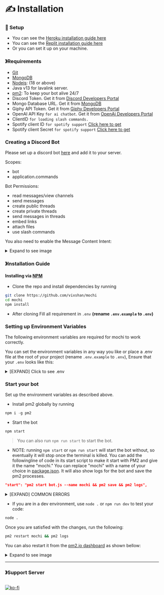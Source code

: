 # ✍ Installation

### 🚀 Setup

* You can see the [Heroku installation guide here](deploy-to-heroku.md)
* You can see the [Replit installation guide here](replit.md)
* Or you can set it up on your machine.

### <img src="https://cdn.discordapp.com/emojis/1009754836314628146.gif" alt="" data-size="line">》Requirements

* [Git](https://git-scm.com/downloads)
* [MongoDB](https://www.mongodb.com)
* [Nodejs](https://nodejs.org/en/): (18 or above)
* Java v13 for lavalink server.
* [pm2](https://pm2.io/docs/runtime/guide/installation/): To keep your bot alive 24/7
* Discord Token. Get it from [Discord Developers Portal](https://discord.com/developers/applications)
* Mongo Database URL. Get it from [MongoDB](https://cloud.mongodb.com/v2/635277bf9f5c7b5620db28a4#clusters)
* Giphy API Token. Get it from [Giphy Developers Portal](https://developers.giphy.com/)
* OpenAI API Key `for ai chatbot`. Get it from [OpenAi Developers Portal](https://beta.openai.com/account/api-keys)
* ClientID `for loading slash commands.`
* Spotify client ID `for spotify support` [Click here to get](https://developer.spotify.com/dashboard/login)
* Spotify client Secret `for spotify support` [Click here to get](https://developer.spotify.com/dashboard/login)

### Creating a Discord Bot

Please set up a discord bot [here](https://discord.com/developers/applications/) and add it to your server.

Scopes:

* bot
* application.commands

Bot Permissions:

* read messages/view channels
* send messages
* create public threads
* create private threads
* send messages in threads
* embed links
* attach files
* use slash commands

You also need to enable the Message Content Intent:

<details>

<summary>Expand to see image</summary>

<img src="https://user-images.githubusercontent.com/108406948/210853245-31728f5a-3017-4a26-9caa-0541b6fe1aae.png" alt="image" data-size="original">

</details>

### 》Installation Guide

#### Installing via [NPM](https://www.npmjs.com/)

* Clone the repo and install dependencies by running

```bash
git clone https://github.com/vixshan/mochi
cd mochi
npm install
```

* After cloning Fill all requirement in `.env` **(rename `.env.example` to `.env`)**

### Setting up Environment Variables

The following environment variables are required for mochi to work correctly.

You can set the environment variables in any way you like or place a .env file at the root of your project (rename `.env.example` to `.env`), Ensure that your `.env` looks like this:

<details>

<summary>[EXPAND] Click to see .env</summary>

```bash
# Bot Token [Required]
BOT_TOKEN=

# Mongo Database Connection String [Required]
MONGO_CONNECTION=

# Webhooks [Optional]
ERROR_LOGS=
JOIN_LEAVE_LOGS=
FEEDBACK_URL=

# Dashboard [Required for dashboard]
BOT_SECRET=
SESSION_PASSWORD=

# Required for Weather Command (https://weatherstack.com)
WEATHERSTACK_KEY=

# Required for image commands (https://strangeapi.fun/docs)
STRANGE_API_KEY=

# SPOTFIY [Required for Spotify Support]
SPOTIFY_CLIENT_ID=
SPOTIFY_CLIENT_SECRET=

# Required for OpenAI (https://beta.openai.com/)
OPENAI=


```

MongoDB:

* MONGODB\_CONNECTION: The MongoDB connection string.
  * Should look something like this: mongodb+srv://:..mongodb.net/?retryWrites=true\&w=majority

Bot Token:

* BOT\_TOKEN: The Discord bot token
  * You can get it from your [Discord Dev Portal](https://discord.com/developers/applications) by selecting your app and then selecting "Bot."

Discord Server Details:

* ERROR\_LOGS: (Optional) The webhook for error log messages
* JOIN\_LEAVE\_LOGS: (Optional) The webhook for join/leave log messages

Extras:

* WEATHERSTACK\_KEY: (Optional) The API key for weatherstack.com
* STRANGE\_API\_KEY: (Optional) The API key for strangeapi.fun
* SPOTIFY\_CLIENT\_ID: (Optional) The client ID for Spotify
* SPOTIFY\_CLIENT\_SECRET: (Optional) The client secret for Spotify
* OPENAI: (Optional) The API key for OpenAI

</details>

### Start your bot

Set up the environment variables as described above.

* Install pm2 globally by running

```js
npm i -g pm2
```

* Start the bot

```bash
npm start
```

> You can also run `npm run start` to start the bot.

* NOTE: running `npm start` or `npm run start` will start the bot without, so eventually it will stop once the terminal is killed. You can add the followingline of code in its start script to make it start with PM2 and give it the name "mochi." You can replace "mochi" with a name of your choice in [package.json](../package.json). It will also show logs for the bot and save the pm2 processes.

```json
"start": "pm2 start bot.js --name mochi && pm2 save && pm2 logs",
```

<details>

<summary>[EXPAND] COMMON ERRORS</summary>

```bash
[PM2][ERROR] Script already launched, add -f option to force re-execution
```

It means that the bot is already running. You can restart it by running:

```
pm2 restart mochi
```

</details>

* If you are in a dev environment, use `node .` or `npm run dev` to test your code:

```bash
node .
```

Once you are satisfied with the changes, run the following:

```bash
pm2 restart mochi && pm2 logs
```

You can also restart it from the [pm2.io dashboard](https://pm2.io/) as shown bellow:

<details>

<summary>Expand to see image</summary>

<img src="https://cdn.discordapp.com/attachments/1072834906742345808/1076183450417123358/image.png" alt="" data-size="original">

</details>

***

### <img src="https://cdn.discordapp.com/emojis/1036083490292244493.png" alt="" data-size="line">》Support Server

<figure><img src="https://invidget.switchblade.xyz/uMgS9evnmv" alt=""><figcaption></figcaption></figure>

[![ko-fi](https://ko-fi.com/img/githubbutton\_sm.svg)](https://ko-fi.com/vikshan)
